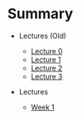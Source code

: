 # Summary

* Lectures (Old)
  - [Lecture 0](lectures-old/0.md)
  - [Lecture 1](lectures-old/1.md)
  - [Lecture 2](lectures-old/2.md)
  - [Lecture 3](lectures-old/3.md)

* Lectures
  - [Week 1](lectures/1.md)
